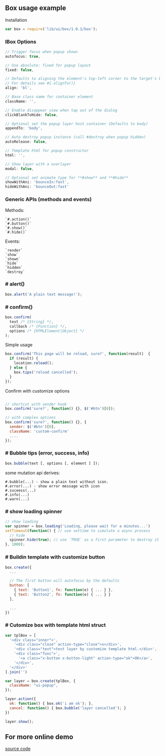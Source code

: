 ## Box usage example

Installation

```js
var box = require('lib/ui/box/1.0.1/box');
```

### IBox Options

```js
// Trigger focus when popup shown
autofocus: true,

// Use absolute: fixed for popup layout
fixed: false,

// Defaults to aligning the element's top-left corner to the target's bottom-left corner ("bl")
// For details see #{.alignTo()}
align: 'bl',

// Base class name for container element
className: '',

// Enable disappear view when tap out of the dialog
clickBlankToHide: false,

// Optional set the popup layer host container (Defaults to body)
appendTo: 'body',

// Auto destroy popup instance (call #destroy when popup hidden)
autoRelease: false,

// Template html for popup constructor
html: '',

// Show layer with a overlayer
modal: false,

// Optional set animate type for **#show** and **#hide**
showWithAni: 'bounceIn:fast',
hideWithAni: 'bounceOut:fast'
```

### Generic APIs (methods and events)

Methods:

```
`#.action()`
`#.button()`
`#.show()`
`#.hide()`
```

Events:

```
`render`
`show`
`shown`
`hide`
`hidden`
`destroy`
```

### \# alert()

```js
box.alert('A plain text message!');
```

### \# confirm()

```js
box.confirm(
  text /* {String} */,
  callback /* {Function} */,
  options /* {HTMLElement|Object} */
);
```

Simple usage

```js
box.confirm('This page will be reload, sure?', function(result)  {
  if (result) {
    location.reload();
  } else {
    box.tips('reload cancelled');
  }
});
```

Confirm with customize options

```js

// shortcut with sender hook
box.confirm('sure?', function() {}, $('#btn')[0]);

// with complex options
box.confirm('sure?', function() {}, {
  sender: $('#btn')[0],
  className: 'custom-confirm'
  ....
});
```

### \# Bubble tips (error, success, info)

```js
box.bubble(text [, options [, element ] ]);
```

some mutation api derives:

```
#.bubble(...) - show a plain text without icon.
#.error(...) - show error message with icon
#.suceess(...)
#.info(...)
#.warn(...)
```

### \# show loading spinner

```js
// show loading
var spinner = box.loading('Loading, please wait for a minutes...')
setTimeout(function() { // use settime to simulate a async process
  // hide
  spinner.hide(true); // use `TRUE` as a first parameter to destroy it when hidden.
}, 1000);
```

### \# Buildin template with customize button

```js
box.create({
  ...

  // The first button will autofocus by the defaults
  button: [
    { text: 'Button1', fn: function(e) { ... } },
    { text: 'Button2', fn: function(e) { ... } }
  ],

  ...
})
```

### \# Cutomize box with template html struct

```js
var tplBox = [
  '<div class="inner">',
    '<div class="close" action-type="close">x</div>',
    '<div class="text">test layer by customize template html.</div>',
    '<div class="func">',
      '<a class="x-button x-button-light" action-type="ok">OK</a>',
    '</div>',
  '</div>'
].join('')

var layer = box.create(tplBox, {
  className: "ui-popup",
});

layer.action({
  ok: function() { box.ok('i am ok'); },
  cancel: function() { box.bubble('layer cancelled'); }
})

layer.show();
```

## For more online demo

[source code](http://s1.zhongzhihui.com/test/js/module/demo/box.js)
